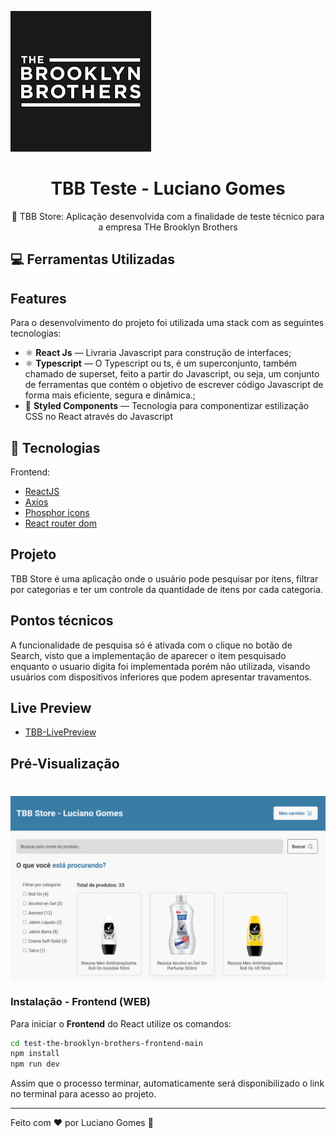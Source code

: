 ![The Brooklyn Brothers logo](https://raw.githubusercontent.com/devlcgomes/test-the-brooklyn-brothers-frontend/main/src/assets/tbb.png)

<h1 align="center"> TBB Teste - Luciano Gomes </h1>
<p align="center"> 🚀 TBB Store: Aplicação desenvolvida com a finalidade de teste técnico para a empresa THe Brooklyn Brothers
 </p>

## :computer: Ferramentas Utilizadas

## Features

Para o desenvolvimento do projeto foi utilizada uma stack com as seguintes tecnologias:

- ⚛️ **React Js** — Livraria Javascript para construção de interfaces;
- ⚛️ **Typescript** — O Typescript ou ts, é um superconjunto, também chamado de superset, feito a partir do Javascript, ou seja, um conjunto de ferramentas que contém o objetivo de escrever código Javascript de forma mais eficiente, segura e dinâmica.;
- 💅 **Styled Components** — Tecnologia para componentizar estilização CSS no React através do Javascript

## 🚀 Tecnologias

Frontend:

- [ReactJS](https://pt-br.reactjs.org/)
- [Axios](https://github.com/axios/axios)
- [Phosphor icons](https://phosphoricons.com/)
- [React router dom](https://www.npmjs.com/package/react-router-dom)

## Projeto

TBB Store é uma aplicação onde o usuário pode pesquisar por itens, filtrar por categorias e ter um controle da quantidade de itens por cada categoria.

## Pontos técnicos

A funcionalidade de pesquisa só é ativada com o clique no botão de Search, visto que a implementação de aparecer o item pesquisado enquanto o usuario digita foi implementada porém não utilizada, visando usuários com dispositivos inferiores que podem apresentar travamentos.

## Live Preview

- [TBB-LivePreview](https://test-the-brooklyn-brothers-frontend.vercel.app/)

## Pré-Visualização

<h1 align="center"><img align="center" src="https://raw.githubusercontent.com/devlcgomes/test-the-brooklyn-brothers-frontend/main/src/assets/homepage.png" alt="Homepage TBB Store" width="700"></img></h1>

### Instalação - Frontend (WEB)

Para iniciar o **Frontend** do React utilize os comandos:

```bash
cd test-the-brooklyn-brothers-frontend-main
npm install
npm run dev
```

Assim que o processo terminar, automaticamente será disponibilizado o link no terminal para acesso ao projeto.

---

Feito com ♥ por Luciano Gomes 👋
